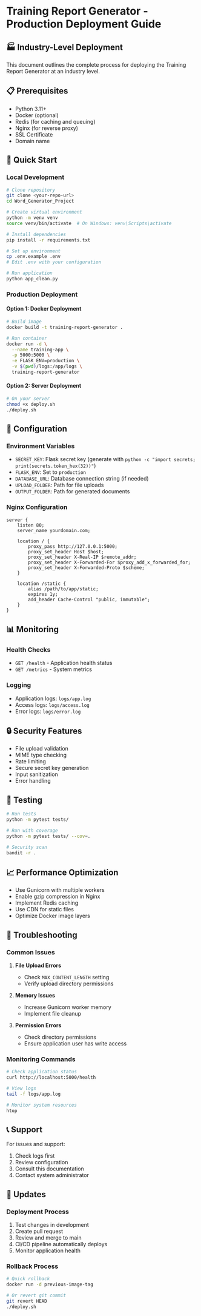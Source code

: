 # Training Report Generator - Production Deployment Guide

## 🏭 Industry-Level Deployment

This document outlines the complete process for deploying the Training Report Generator at an industry level.

## 📋 Prerequisites

- Python 3.11+
- Docker (optional)
- Redis (for caching and queuing)
- Nginx (for reverse proxy)
- SSL Certificate
- Domain name

## 🚀 Quick Start

### Local Development
```bash
# Clone repository
git clone <your-repo-url>
cd Word_Generator_Project

# Create virtual environment
python -m venv venv
source venv/bin/activate  # On Windows: venv\Scripts\activate

# Install dependencies
pip install -r requirements.txt

# Set up environment
cp .env.example .env
# Edit .env with your configuration

# Run application
python app_clean.py
```

### Production Deployment

#### Option 1: Docker Deployment
```bash
# Build image
docker build -t training-report-generator .

# Run container
docker run -d \
  --name training-app \
  -p 5000:5000 \
  -e FLASK_ENV=production \
  -v $(pwd)/logs:/app/logs \
  training-report-generator
```

#### Option 2: Server Deployment
```bash
# On your server
chmod +x deploy.sh
./deploy.sh
```

## 🔧 Configuration

### Environment Variables
- `SECRET_KEY`: Flask secret key (generate with `python -c "import secrets; print(secrets.token_hex(32))"`)
- `FLASK_ENV`: Set to `production`
- `DATABASE_URL`: Database connection string (if needed)
- `UPLOAD_FOLDER`: Path for file uploads
- `OUTPUT_FOLDER`: Path for generated documents

### Nginx Configuration
```nginx
server {
    listen 80;
    server_name yourdomain.com;
    
    location / {
        proxy_pass http://127.0.0.1:5000;
        proxy_set_header Host $host;
        proxy_set_header X-Real-IP $remote_addr;
        proxy_set_header X-Forwarded-For $proxy_add_x_forwarded_for;
        proxy_set_header X-Forwarded-Proto $scheme;
    }
    
    location /static {
        alias /path/to/app/static;
        expires 1y;
        add_header Cache-Control "public, immutable";
    }
}
```

## 📊 Monitoring

### Health Checks
- `GET /health` - Application health status
- `GET /metrics` - System metrics

### Logging
- Application logs: `logs/app.log`
- Access logs: `logs/access.log`
- Error logs: `logs/error.log`

## 🔒 Security Features

- File upload validation
- MIME type checking
- Rate limiting
- Secure secret key generation
- Input sanitization
- Error handling

## 🧪 Testing

```bash
# Run tests
python -m pytest tests/

# Run with coverage
python -m pytest tests/ --cov=.

# Security scan
bandit -r .
```

## 📈 Performance Optimization

- Use Gunicorn with multiple workers
- Enable gzip compression in Nginx
- Implement Redis caching
- Use CDN for static files
- Optimize Docker image layers

## 🚨 Troubleshooting

### Common Issues

1. **File Upload Errors**
   - Check `MAX_CONTENT_LENGTH` setting
   - Verify upload directory permissions

2. **Memory Issues**
   - Increase Gunicorn worker memory
   - Implement file cleanup

3. **Permission Errors**
   - Check directory permissions
   - Ensure application user has write access

### Monitoring Commands
```bash
# Check application status
curl http://localhost:5000/health

# View logs
tail -f logs/app.log

# Monitor system resources
htop
```

## 📞 Support

For issues and support:
1. Check logs first
2. Review configuration
3. Consult this documentation
4. Contact system administrator

## 🔄 Updates

### Deployment Process
1. Test changes in development
2. Create pull request
3. Review and merge to main
4. CI/CD pipeline automatically deploys
5. Monitor application health

### Rollback Process
```bash
# Quick rollback
docker run -d previous-image-tag

# Or revert git commit
git revert HEAD
./deploy.sh
```
